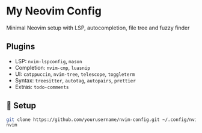 # My Neovim Config

Minimal Neovim setup with LSP, autocompletion, file tree and fuzzy finder

## Plugins

- LSP: `nvim-lspconfig`, `mason`
- Completion: `nvim-cmp`, `luasnip`
- UI: `catppuccin`, `nvim-tree`, `telescope`, `toggleterm`
- Syntax: `treesitter`, `autotag`, `autopairs`, `prettier`
- Extras: `todo-comments`

## 🚀 Setup

```bash
git clone https://github.com/yourusername/nvim-config.git ~/.config/nvim
nvim
```

